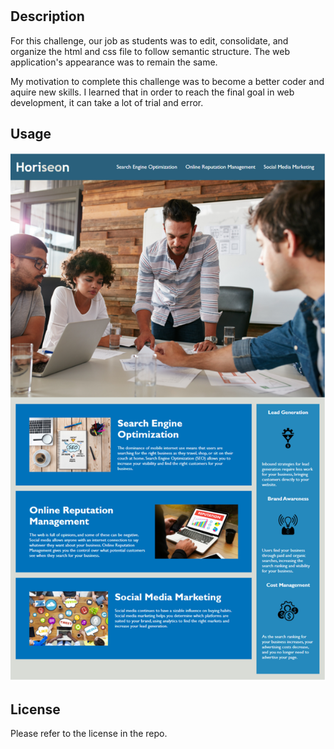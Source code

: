 # <Module-1-Challenge>

## Description

For this challenge, our job as students was to edit, consolidate, and organize the html and css file to follow semantic structure. The web application's appearance was to remain the same.

My motivation to complete this challenge was to become a better coder and aquire new skills. I learned that in order to reach the final goal in web development, it can take a lot of trial and error.

## Usage

![alt text](assets/images/challenge-1-README-screenshot.png)

## License

Please refer to the license in the repo.
